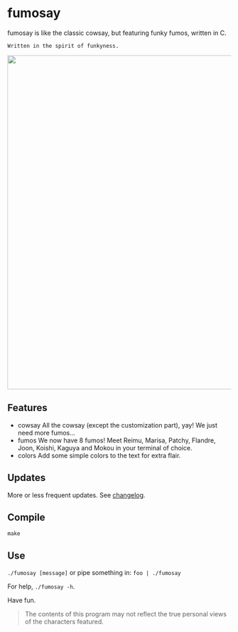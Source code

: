 # fumosay
fumosay is like the classic cowsay, but featuring funky fumos, written in C.

```
Written in the spirit of funkyness.
```

<img src="https://github.com/randomtwdude/fumosay/assets/105645765/390b9eba-9e0d-4e73-82ff-80d998aabd29" width=750>

## Features
- cowsay
  All the cowsay (except the customization part), yay! We just need more fumos...
- fumos
  We now have 8 fumos! Meet Reimu, Marisa, Patchy, Flandre, Joon, Koishi, Kaguya and Mokou in your terminal of choice.
- colors
  Add some simple colors to the text for extra flair.

## Updates
More or less frequent updates. See [changelog](changelog.md).

## Compile
`make`

## Use
`./fumosay [message]` or pipe something in: `foo | ./fumosay`

For help, `./fumosay -h`.

Have fun.

> The contents of this program may not reflect the true personal views of the characters featured.
